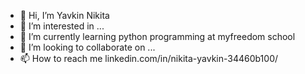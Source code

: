 - 👋 Hi, I’m Yavkin Nikita
- 👀 I’m interested in ...
- 🌱 I’m currently learning python programming at myfreedom school
- 💞️ I’m looking to collaborate on ...
- 📫 How to reach me linkedin.com/in/nikita-yavkin-34460b100/

<!---
Nikstar92/Nikstar92 is a ✨ special ✨ repository because its `README.md` (this file) appears on your GitHub profile.
You can click the Preview link to take a look at your changes.
--->
